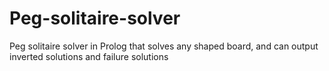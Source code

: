 Peg-solitaire-solver
====================

Peg solitaire solver in Prolog that solves any shaped board, and can output inverted solutions and failure solutions
